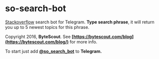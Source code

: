# so-search-bot
[Stackoverflow](http://stackoverflow.com) search bot for Telegram. **Type search phrase**, it will return you up to 5 newest topics for this phrase.

Copyright 2016, **ByteScout**. See **[https://bytescout.com/blog](https://bytescout.com/blog/)** for more info.

To start just add **[@so_search_bot](https://telegram.me/so_search_bot)** to **Telegram.**
